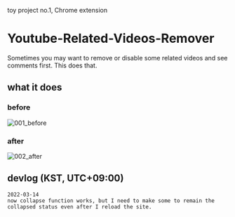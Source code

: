 toy project no.1, Chrome extension

# Youtube-Related-Videos-Remover
Sometimes you may want to remove or disable some related videos and see comments first. This does that.

## what it does
### before
![001_before](https://user-images.githubusercontent.com/96367152/158127630-8a9fd25e-889d-48c2-9b92-8e8d97221094.png)
### after
![002_after](https://user-images.githubusercontent.com/96367152/158127637-719286e7-d0b9-48bd-9a96-133e34567ad4.png)

## devlog (KST, UTC+09:00)
```
2022-03-14
now collapse function works, but I need to make some to remain the collapsed status even after I reload the site.
```